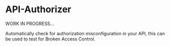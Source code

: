 # API-Authorizer
WORK IN PROGRESS...

Automatically check for authorization misconfiguration in your API, this can be used to test for Broken Access Control.  
